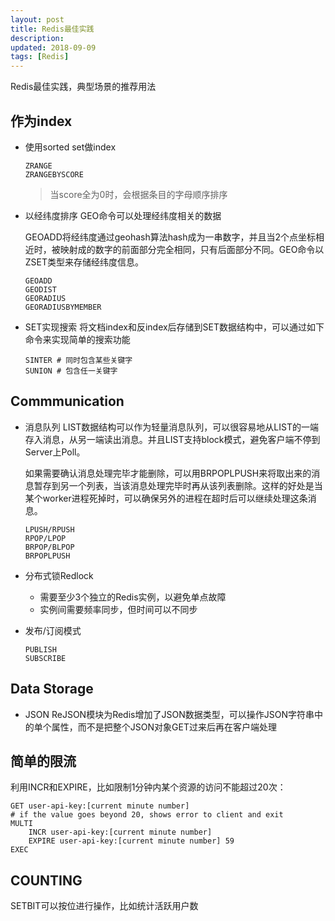 ```yaml
---
layout: post
title: Redis最佳实践
description: 
updated: 2018-09-09
tags: [Redis]
---
```


Redis最佳实践，典型场景的推荐用法

<!-- more -->

## 作为index

- 使用sorted set做index
  ```
  ZRANGE
  ZRANGEBYSCORE
  ```
  >当score全为0时，会根据条目的字母顺序排序
- 以经纬度排序
  GEO命令可以处理经纬度相关的数据
  
  GEOADD将经纬度通过geohash算法hash成为一串数字，并且当2个点坐标相近时，被映射成的数字的前面部分完全相同，只有后面部分不同。GEO命令以ZSET类型来存储经纬度信息。
  ```
  GEOADD
  GEODIST
  GEORADIUS
  GEORADIUSBYMEMBER
  ```
- SET实现搜索
  将文档index和反index后存储到SET数据结构中，可以通过如下命令来实现简单的搜索功能
  ```
  SINTER # 同时包含某些关键字
  SUNION # 包含任一关键字
  ```

## Commmunication

- 消息队列
  LIST数据结构可以作为轻量消息队列，可以很容易地从LIST的一端存入消息，从另一端读出消息。并且LIST支持block模式，避免客户端不停到Server上Poll。

  如果需要确认消息处理完毕才能删除，可以用BRPOPLPUSH来将取出来的消息暂存到另一个列表，当该消息处理完毕时再从该列表删除。这样的好处是当某个worker进程死掉时，可以确保另外的进程在超时后可以继续处理这条消息。
  ```
  LPUSH/RPUSH
  RPOP/LPOP
  BRPOP/BLPOP
  BRPOPLPUSH
  ```

- 分布式锁Redlock
  - 需要至少3个独立的Redis实例，以避免单点故障
  - 实例间需要频率同步，但时间可以不同步

- 发布/订阅模式
  ```
  PUBLISH
  SUBSCRIBE
  ```

## Data Storage

- JSON
  ReJSON模块为Redis增加了JSON数据类型，可以操作JSON字符串中的单个属性，而不是把整个JSON对象GET过来后再在客户端处理

## 简单的限流

利用INCR和EXPIRE，比如限制1分钟内某个资源的访问不能超过20次：
```
GET user-api-key:[current minute number]
# if the value goes beyond 20, shows error to client and exit
MULTI
    INCR user-api-key:[current minute number]
    EXPIRE user-api-key:[current minute number] 59
EXEC
```

## COUNTING

SETBIT可以按位进行操作，比如统计活跃用户数
